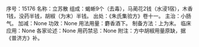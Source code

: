 序号：15176
名称：立苏散
组成：蝎蜥9个（去毒），马蔺花2钱（水浸1宿），木香1钱，没药半钱，胡椒（为末）半钱。
出处：《朱氏集验方》卷十一。
主治：小肠气。
加减：None
功效：None
用法用量：麝香酒下。
制备方法：上为末。
临床应用：None
各家论述：None
用药禁忌：None
附注：方中胡椒用量原缺，据《普济方》补。
